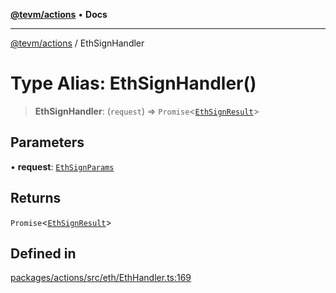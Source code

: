 [**@tevm/actions**](../README.md) • **Docs**

***

[@tevm/actions](../globals.md) / EthSignHandler

# Type Alias: EthSignHandler()

> **EthSignHandler**: (`request`) => `Promise`\<[`EthSignResult`](EthSignResult.md)\>

## Parameters

• **request**: [`EthSignParams`](EthSignParams.md)

## Returns

`Promise`\<[`EthSignResult`](EthSignResult.md)\>

## Defined in

[packages/actions/src/eth/EthHandler.ts:169](https://github.com/evmts/tevm-monorepo/blob/main/packages/actions/src/eth/EthHandler.ts#L169)
